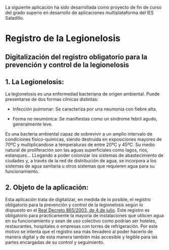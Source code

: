 La siguiente aplicación ha sido desarrollada como proyecto de fin de curso del grado superio en desarrollo de aplicaciones multiplataforma del IES Saladillo.

# Registro de la Legionelosis
## Digitalización del registro obligatorio para la prevención y control de la legionelosis

## 1. La Legionelosis:

La legionelosis es una enfermedad bacteriana de origen ambiental. Puede presentarse de dos formas clínicas distintas:
  
* Infección pulmonar: Se caracteriza por una neumonía con fiebre alta.
  
* Forma no neumónica: Se manifiestas como un sindrome febril agudo, generalmente leve.

Es una bacteria ambiental capaz de sobrevivir a un amplio intervalo de condiciones fisico-químicas, siendo destruida en exposiciones mayores de 70ºC y multiplicandose a temperaturas de entre 20ºC y 45ºC. Su medio natural de proliferación son las aguas superficiales como lagos, rios, estanques... LLegando a poder colonizar los sistemas de abastecimiento de ciudades y, a través de la red de distribución de agua, se incorpora a los sistemas de agua sanitaria u otros sistemas que requieren agua para su funcionamiento.


## 2. Objeto de la aplicación:

Esta aplicación trata de digitalizar, en medida de lo posible, el registro obligatorio para la prevención y control de la legionelosis según lo dispuesto en el [Real Decreto 865/2003, de 4 de julio](https://www.boe.es/buscar/doc.php?id=BOE-A-2003-14408). Este registro es obligatorio para prácticamente la mayoría de instalaciones que utilicen agua en su funcionamiento y sean de uso colectivo como podrían ser hoteles, restaurantes, hospitales o empresas con torres de refrigeración. 
Por este motivo se intenta que el registro sea más llevadero al poder hacerlo de manera digital y de esta manera también más accesible y legible para las partes encargadas de su control y seguimiento.
